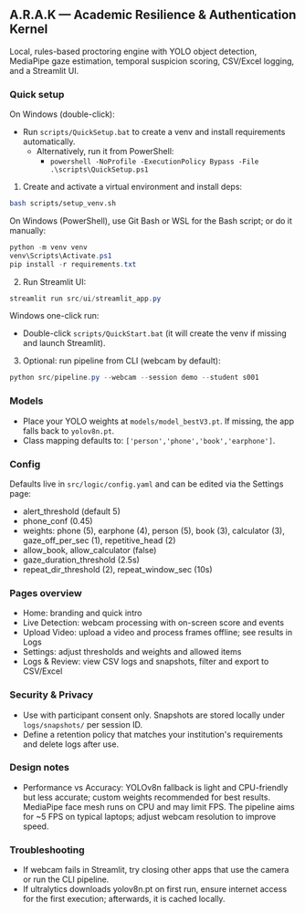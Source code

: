 ## A.R.A.K — Academic Resilience & Authentication Kernel

Local, rules-based proctoring engine with YOLO object detection, MediaPipe gaze estimation, temporal suspicion scoring, CSV/Excel logging, and a Streamlit UI.

### Quick setup

On Windows (double-click):

- Run `scripts/QuickSetup.bat` to create a venv and install requirements automatically.
	- Alternatively, run it from PowerShell:
		- `powershell -NoProfile -ExecutionPolicy Bypass -File .\scripts\QuickSetup.ps1`

1) Create and activate a virtual environment and install deps:

```bash
bash scripts/setup_venv.sh
```

On Windows (PowerShell), use Git Bash or WSL for the Bash script; or do it manually:

```powershell
python -m venv venv
venv\Scripts\Activate.ps1
pip install -r requirements.txt
```

2) Run Streamlit UI:

```powershell
streamlit run src/ui/streamlit_app.py
```

Windows one-click run:

- Double-click `scripts/QuickStart.bat` (it will create the venv if missing and launch Streamlit).

3) Optional: run pipeline from CLI (webcam by default):

```powershell
python src/pipeline.py --webcam --session demo --student s001
```

### Models

- Place your YOLO weights at `models/model_bestV3.pt`. If missing, the app falls back to `yolov8n.pt`.
- Class mapping defaults to: `['person','phone','book','earphone']`.

### Config

Defaults live in `src/logic/config.yaml` and can be edited via the Settings page:

- alert_threshold (default 5)
- phone_conf (0.45)
- weights: phone (5), earphone (4), person (5), book (3), calculator (3), gaze_off_per_sec (1), repetitive_head (2)
- allow_book, allow_calculator (false)
- gaze_duration_threshold (2.5s)
- repeat_dir_threshold (2), repeat_window_sec (10s)

### Pages overview

- Home: branding and quick intro
- Live Detection: webcam processing with on-screen score and events
- Upload Video: upload a video and process frames offline; see results in Logs
- Settings: adjust thresholds and weights and allowed items
- Logs & Review: view CSV logs and snapshots, filter and export to CSV/Excel

### Security & Privacy

- Use with participant consent only. Snapshots are stored locally under `logs/snapshots/` per session ID.
- Define a retention policy that matches your institution's requirements and delete logs after use.

### Design notes

- Performance vs Accuracy: YOLOv8n fallback is light and CPU-friendly but less accurate; custom weights recommended for best results. MediaPipe face mesh runs on CPU and may limit FPS. The pipeline aims for ~5 FPS on typical laptops; adjust webcam resolution to improve speed.

### Troubleshooting

- If webcam fails in Streamlit, try closing other apps that use the camera or run the CLI pipeline.
- If ultralytics downloads yolov8n.pt on first run, ensure internet access for the first execution; afterwards, it is cached locally.

